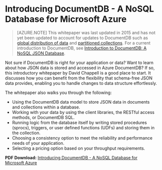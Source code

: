 <properties 
	pageTitle="Introducing DocumentDB - A NoSQL Database for Microsoft Azure | Microsoft Azure" 
	description="Download a whitepaper by David Chappell about DocumentDB, a managed NoSQL database on Azure." 
	services="documentdb" 
	documentationCenter="" 
	authors="mimig1" 
	manager="jhubbard" 
	editor=""/>

<tags 
	ms.service="documentdb" 
	ms.workload="data-services" 
	ms.tgt_pltfrm="na" 
	ms.devlang="na" 
	ms.topic="article" 
	ms.date="07/29/2016" 
	ms.author="mimig"/>

# Introducing DocumentDB - A NoSQL Database for Microsoft Azure 

> [AZURE.NOTE] This whitepaper was last updated in 2015 and has not yet been updated to account for updates to DocumentDB such as [global distribution of data](documentdb-distribute-data-globally.md) and [partitioned collections](documentdb-partition-data.md). For a current introduction to DocumentDB, see [Introduction to DocumentDB: A NoSQL JSON Database](documentdb-introduction.md).

Not sure if DocumentDB is right for your application or data? Want to learn about how JSON data is stored and accessed in Azure DocumentDB? If so, this introductory whitepaper by David Chappell is a good place to start. It discusses how you can benefit from the flexibility that schema-free JSON data provides, enabling you to handle changes to data structure effortlessly. 

The whitepaper also walks you through the following:

 - Using the DocumentDB data model to store JSON data in documents and collections within a database. 
 - Working with your data by using the client libraries, the RESTful access methods, or DocumentDB SQL. 
 - Running logic from the database itself by writing stored procedures (sprocs), triggers, or user defined functions (UDFs) and storing them in the collection.
 - Choosing a consistency option to meet the reliability and performance needs of your application.
 - Selecting a pricing option based on your throughput requirements.

**PDF Download:** [Introducing DocumentDB - A NoSQL Database for Microsoft Azure](http://go.microsoft.com/fwlink/?LinkId=511318)
 
